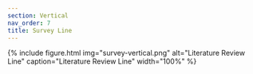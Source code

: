 ```yaml
---
section: Vertical
nav_order: 7
title: Survey Line
---
```


{% include figure.html img="survey-vertical.png" alt="Literature Review Line" caption="Literature Review Line" width="100%" %}